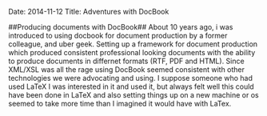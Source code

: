 Date: 2014-11-12
Title: Adventures with DocBook

##Producing documents with DocBook##
About 10 years ago, i was introduced to using docbook for document production by a former colleague, and uber geek. Setting up a framework for document production which produced consistent professional looking documents with the ability to produce documents in differnet formats (RTF, PDF and HTML). Since XML/XSL was all the rage using DocBook seemed consistent with other technologies we were advocating and using. I suppose someone who had used LaTeX I was interested in it and used it, but always felt well this could have been done in LaTeX and also setting things up on a new machine or os seemed to take more time than I imagined it would have with LaTex.
